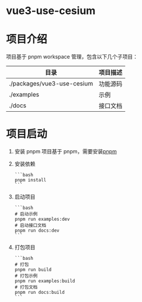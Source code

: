 # vue3-use-cesium

# 项目介绍

项目基于 pnpm workspace 管理，包含以下几个子项目：

| 目录                       | 项目描述 |
| -------------------------- | -------- |
| ./packages/vue3-use-cesium | 功能源码 |
| ./examples                 | 示例     |
| ./docs                     | 接口文档 |

# 项目启动

1.  安装 pnpm
    项目基于 pnpm，需要安装[pnpm](https://pnpm.io/zh/installation)

2.  安装依赖

        ```bash
        pnpm install
        ```

3.  启动项目

        ```bash
        # 启动示例
        pnpm run examples:dev
        # 启动接口文档
        pnpm run docs:dev
        ```

4.  打包项目

        ```bash
        # 打包
        pnpm run build
        # 打包示例
        pnpm run examples:build
        # 打包文档
        pnpm run docs:build
        ```
